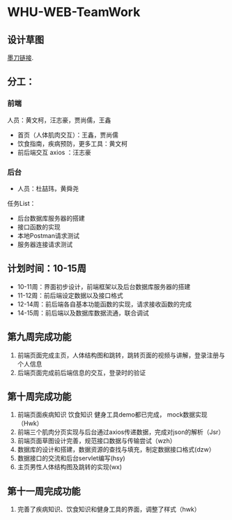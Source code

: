 # WHU-WEB-TeamWork

## 设计草图
[墨刀链接](https://free.modao.cc/app/6a5de23b73a3a4a9c0c81ea5ca5b776109211ef4?simulator_type=outside_artboard&sticky). 

## 分工：
### 前端

人员：黄文柯，汪志豪，贾尚儒，王鑫
- 首页（人体肌肉交互）：王鑫，贾尚儒
- 饮食指南，疾病预防，更多工具：黄文柯
- 前后端交互 axios ：汪志豪

### 后台
- 人员：杜喆玮，黄舜尧

任务List：
- 后台数据库服务器的搭建
- 接口函数的实现
- 本地Postman请求测试
- 服务器连接请求测试


## 计划时间：10-15周
- 10-11周：界面初步设计，前端框架以及后台数据库服务器的搭建
- 11-12周：前后端设定数据以及接口格式
- 12-14周：前后端各自基本功能函数的实现，请求接收函数的完成
- 14-15周：前后端以及数据库数据流通，联合调试




## 第九周完成功能

1. 前端页面完成主页，人体结构图和跳转，跳转页面的视频与讲解，登录注册与个人信息
2. 后端页面完成前后端信息的交互，登录时的验证

## 第十周完成功能

1. 前端页面疾病知识 饮食知识 健身工具demo都已完成， mock数据实现（Hwk）
2. 前端三个肌肉分页实现与后台通过axios传递数据，完成对json的解析（Jsr）
3. 前端页面草图设计完善，规范接口数据与传输尝试（wzh）
4. 数据库的设计和搭建，数据资源的查找与填充，制定数据接口格式(dzw）
5. 数据接口的交流和后台servlet编写(hsy)
6. 主页男性人体结构图及跳转的实现(wx)

## 第十一周完成功能
1. 完善了疾病知识、饮食知识和健身工具的界面，调整了样式（hwk）
